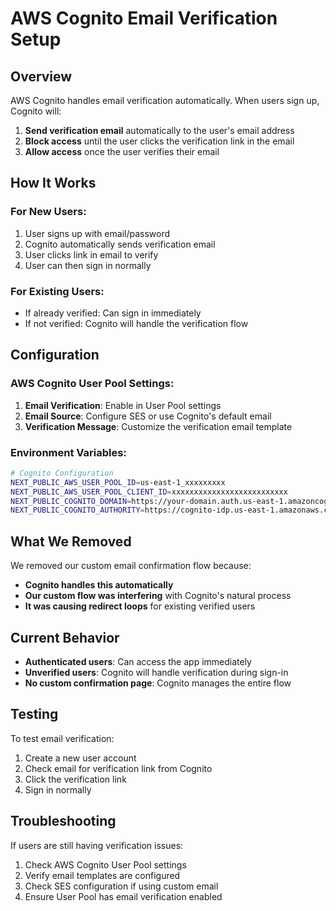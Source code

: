 # AWS Cognito Email Verification Setup

## Overview

AWS Cognito handles email verification automatically. When users sign up, Cognito will:

1. **Send verification email** automatically to the user's email address
2. **Block access** until the user clicks the verification link in the email
3. **Allow access** once the user verifies their email

## How It Works

### For New Users:
1. User signs up with email/password
2. Cognito automatically sends verification email
3. User clicks link in email to verify
4. User can then sign in normally

### For Existing Users:
- If already verified: Can sign in immediately
- If not verified: Cognito will handle the verification flow

## Configuration

### AWS Cognito User Pool Settings:
1. **Email Verification**: Enable in User Pool settings
2. **Email Source**: Configure SES or use Cognito's default email
3. **Verification Message**: Customize the verification email template

### Environment Variables:
```bash
# Cognito Configuration
NEXT_PUBLIC_AWS_USER_POOL_ID=us-east-1_xxxxxxxxx
NEXT_PUBLIC_AWS_USER_POOL_CLIENT_ID=xxxxxxxxxxxxxxxxxxxxxxxxxx
NEXT_PUBLIC_COGNITO_DOMAIN=https://your-domain.auth.us-east-1.amazoncognito.com
NEXT_PUBLIC_COGNITO_AUTHORITY=https://cognito-idp.us-east-1.amazonaws.com/us-east-1_xxxxxxxxx
```

## What We Removed

We removed our custom email confirmation flow because:
- **Cognito handles this automatically**
- **Our custom flow was interfering** with Cognito's natural process
- **It was causing redirect loops** for existing verified users

## Current Behavior

- **Authenticated users**: Can access the app immediately
- **Unverified users**: Cognito will handle verification during sign-in
- **No custom confirmation page**: Cognito manages the entire flow

## Testing

To test email verification:
1. Create a new user account
2. Check email for verification link from Cognito
3. Click the verification link
4. Sign in normally

## Troubleshooting

If users are still having verification issues:
1. Check AWS Cognito User Pool settings
2. Verify email templates are configured
3. Check SES configuration if using custom email
4. Ensure User Pool has email verification enabled
